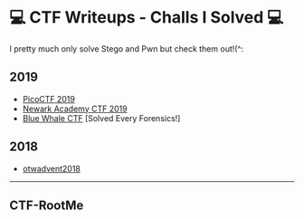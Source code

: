 # 💻 CTF Writeups - Challs I Solved 💻
I pretty much only solve Stego and Pwn but check them out!(^:

## 2019
- [PicoCTF 2019](https://github.com/OlivierLaflamme/CTF/blob/master/PicoCTF2019/Writeup.md)
- [Newark Academy CTF 2019](https://github.com/OlivierLaflamme/CTF/blob/master/NewarkAcademyCTF2019/Writeup.md)
- [Blue Whale CTF](https://github.com/OlivierLaflamme/CTF/blob/master/WhaleCTF/Writeup.md) [Solved Every Forensics!]

## 2018
- [otwadvent2018](https://github.com/OlivierLaflamme/CTF/blob/master/otwadvent2018/Writeup.md)

---

## CTF-RootMe
